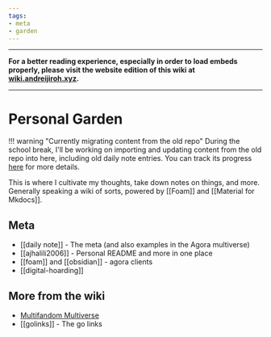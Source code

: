 ```yaml
---
tags:
- meta
- garden
---
```


<div class="hidden">
<hr>
<strong>For a better reading experience, especially in order to load embeds properly, please visit the website edition of this wiki at <a href="https://wiki.andreijiroh.xyz">wiki.andreijiroh.xyz</a>.</strong>
<hr>
</div>

# Personal Garden

!!! warning "Currently migrating content from the old repo"
    During the school break, I'll be working on importing and updating
    content from the old repo into here, including old daily note entries.
    You can track its progress [here](../migration-progress.md) for more details.

This is where I cultivate my thoughts, take down notes on things, and more.
Generally speaking a wiki of sorts, powered by [[Foam]] and [[Material for Mkdocs]].

## Meta

* [[daily note]] - The meta (and also examples in the Agora multiverse)
* [[ajhalili2006]] - Personal README and more in one place
* [[foam]] and [[obsidian]] - agora clients
* [[digital-hoarding]]

## More from the wiki

* [Multifandom Multiverse](https://wiki.andreijiroh.xyz/multiverse/)
* [[golinks]] - The go links
